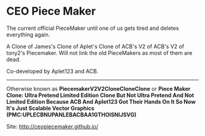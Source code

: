 # CEO Piece Maker
The current official PieceMaker until one of us gets tired and deletes everything again.

A Clone of James's Clone of Aplet's Clone of ACB's V2 of ACB's V2 of tony2's Piecemaker.
Will not link the old PieceMakers as most of them are dead.

Co-developed by Aplet123 and ACB.

---
Otherwise known as **PiecemakerV2V2CloneCloneClone** or **Piece Maker Clone: Ultra Pretend Limited Edition Clone But Not Ultra Pretend And Not Limited Edition Because ACB And Aplet123 Got Their Hands On It So Now It's Just Scalable Vector Graphics (PMC:UPLECBNUPANLEBACBAA1GTHOISNIJSVG)**

Site: http://ceopiecemaker.github.io/